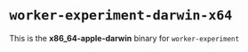 # `worker-experiment-darwin-x64`

This is the **x86_64-apple-darwin** binary for `worker-experiment`
